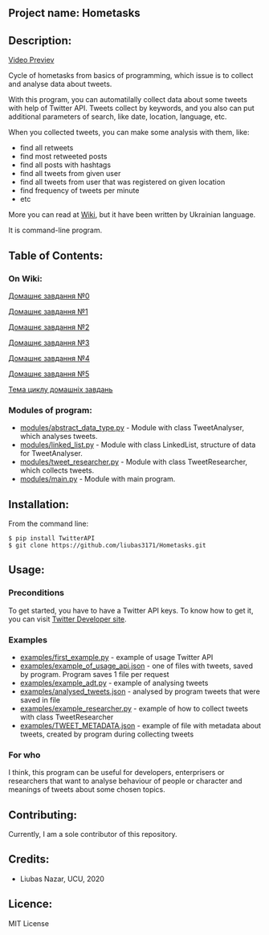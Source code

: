 ## Project name: Hometasks
## Description:
[Video Previev](https://github.com/liubas3171/Hometasks/blob/master/how_to_use.avi)

Cycle of hometasks from basics of programming, which issue is to collect and analyse data about tweets.

With this program, you can automatilally collect data about some tweets with help of Twitter API. Tweets collect by keywords, and you also can put additional parameters of search, like date, location, language, etc. 

When you collected tweets, you can make some analysis with them, like:
* find all retweets
* find most retweeted posts
* find all posts with hashtags
* find all tweets from given user
* find all tweets from user that was registered on given location
* find frequency of tweets per minute
* etc

More you can read at [Wiki](https://github.com/liubas3171/Hometasks/wiki/%D0%94%D0%BE%D0%BC%D0%B0%D1%88%D0%BD%D1%94-%D0%B7%D0%B0%D0%B2%D0%B4%D0%B0%D0%BD%D0%BD%D1%8F-%E2%84%962), but it have been written by Ukrainian language.

It is command-line program.
## Table of Contents:
### On Wiki:
[Домашнє завдання №0](https://github.com/liubas3171/Hometasks/wiki/%D0%94%D0%BE%D0%BC%D0%B0%D1%88%D0%BD%D1%94-%D0%B7%D0%B0%D0%B2%D0%B4%D0%B0%D0%BD%D0%BD%D1%8F-%E2%84%960)

[Домашнє завдання №1](https://github.com/liubas3171/Hometasks/wiki/%D0%94%D0%BE%D0%BC%D0%B0%D1%88%D0%BD%D1%94-%D0%B7%D0%B0%D0%B2%D0%B4%D0%B0%D0%BD%D0%BD%D1%8F-%E2%84%961)

[Домашнє завдання №2](https://github.com/liubas3171/Hometasks/wiki/%D0%94%D0%BE%D0%BC%D0%B0%D1%88%D0%BD%D1%94-%D0%B7%D0%B0%D0%B2%D0%B4%D0%B0%D0%BD%D0%BD%D1%8F-%E2%84%962)

[Домашнє завдання №3](https://github.com/liubas3171/Hometasks/wiki/%D0%94%D0%BE%D0%BC%D0%B0%D1%88%D0%BD%D1%94-%D0%B7%D0%B0%D0%B2%D0%B4%D0%B0%D0%BD%D0%BD%D1%8F-%E2%84%963)

[Домашнє завдання №4](https://github.com/liubas3171/Hometasks/wiki/%D0%94%D0%BE%D0%BC%D0%B0%D1%88%D0%BD%D1%94-%D0%B7%D0%B0%D0%B2%D0%B4%D0%B0%D0%BD%D0%BD%D1%8F-%E2%84%964)

[Домашнє завдання №5](https://github.com/liubas3171/Hometasks/wiki/%D0%94%D0%BE%D0%BC%D0%B0%D1%88%D0%BD%D1%94-%D0%B7%D0%B0%D0%B2%D0%B4%D0%B0%D0%BD%D0%BD%D1%8F-%E2%84%965)

[Тема циклу домашніх завдань](https://github.com/liubas3171/Hometasks/wiki/%D0%A2%D0%B5%D0%BC%D0%B0-%D1%86%D0%B8%D0%BA%D0%BB%D1%83-%D0%B4%D0%BE%D0%BC%D0%B0%D1%88%D0%BD%D1%96%D1%85-%D0%B7%D0%B0%D0%B2%D0%B4%D0%B0%D0%BD%D1%8C)

### Modules of program:
* [modules/abstract_data_type.py](https://github.com/liubas3171/Hometasks/blob/master/modules/abstract_data_type.py) - Module with class TweetAnalyser, which analyses tweets.
* [modules/linked_list.py](https://github.com/liubas3171/Hometasks/blob/master/modules/linked_list.py) - Module with class LinkedList, structure of data for TweetAnalyser.
* [modules/tweet_researcher.py](https://github.com/liubas3171/Hometasks/blob/master/modules/tweet_researcher.py) - Module with class TweetResearcher, which collects tweets.
* [modules/main.py](https://github.com/liubas3171/Hometasks/blob/master/modules/main.py) - Module with main program.
## Installation:
From the command line:
```
$ pip install TwitterAPI
$ git clone https://github.com/liubas3171/Hometasks.git
```

## Usage:
### Preconditions
To get started, you have to have a Twitter API keys. To know how to get it, you can visit [Twitter Developer site](https://developer.twitter.com/en/docs/basics/getting-started).
### Examples
* [examples/first_example.py](https://github.com/liubas3171/Hometasks/blob/master/examples/first_example.py) - example of usage Twitter API
* [examples/example_of_usage_api.json](https://github.com/liubas3171/Hometasks/blob/master/examples/example_of_usage_api.json) - one of files with tweets, saved by program. Program saves 1 file per request
* [examples/example_adt.py](https://github.com/liubas3171/Hometasks/blob/master/examples/example_adt.py) - example of analysing tweets
* [examples/analysed_tweets.json](https://github.com/liubas3171/Hometasks/blob/master/examples/analysed_tweets.json) - analysed by program tweets that were saved in file
* [examples/example_researcher.py](https://github.com/liubas3171/Hometasks/blob/master/examples/example_researcher.py) - example of how to collect tweets with class TweetResearcher
* [examples/TWEET_METADATA.json](https://github.com/liubas3171/Hometasks/blob/master/examples/TWEET_METADATA.json) - example of file with metadata about tweets, created by program during collecting tweets
### For who
I think, this program can be useful for developers, enterprisers or researchers that want to analyse behaviour of people or character and meanings of tweets about some chosen topics.

## Contributing:
Currently, I am a sole contributor of this repository.
## Credits:
* Liubas Nazar, UCU, 2020
## Licence:
MIT License
